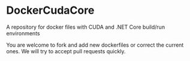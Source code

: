 # DockerCudaCore
A repository for docker files with CUDA and .NET Core build/run environments

You are welcome to fork and add new dockerfiles or correct the current ones. We will try to accept pull requests quickly.
